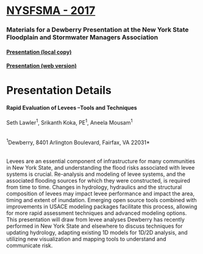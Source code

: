 # [NYSFSMA - 2017](http://nyfloods.org/content.aspx?page_id=87&club_id=735785&item_id=643124)

### Materials for a Dewberry Presentation at the New York State Floodplain and Stormwater Managers Association

#### [Presentation (local copy)](presentations/Presentation_local.ipynb)

#### [Presentation (web version)](presentations/Presentation_web.ipynb)


# Presentation Details

#### Rapid Evaluation of Levees –Tools and Techniques
Seth Lawler<sup>1</sup>, Srikanth Koka, PE<sup>1</sup>, Aneela Mousam<sup>1</sup>
######
<sup>1</sup>Dewberry, 8401 Arlington Boulevard, Fairfax, VA 22031*
######
Levees are an essential component of infrastructure for many communities in New York State, and understanding the flood risks associated with levee systems is crucial. Re-analysis and modeling of levee systems, and the associated flooding sources for which they were constructed, is required from time to time.  Changes in hydrology, hydraulics and the structural composition of levees may impact levee performance and impact the area, timing and extent of inundation. Emerging open source tools combined with improvements in USACE modeling packages facilitate this process, allowing for more rapid assessment techniques and advanced modeling options. This presentation will draw from levee analyses Dewberry has recently performed in New York State and elsewhere to discuss techniques for updating hydrology, adapting existing 1D models for 1D/2D analysis, and utilizing new visualization and mapping tools to understand and communicate risk. 
